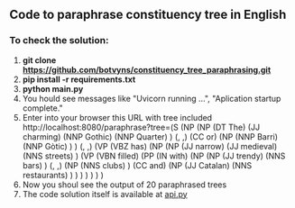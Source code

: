 ## Code to paraphrase constituency tree in English

### To check the solution:
1. **git clone https://github.com/botvyns/constituency_tree_paraphrasing.git**
2. **pip install -r requirements.txt**
3. **python main.py**
4. You hould see messages like "Uvicorn running ...", "Aplication startup complete."
5. Enter into your browser this URL with tree included
http://localhost:8080/paraphrase?tree=(S (NP (NP (DT The) (JJ charming) (NNP Gothic) (NNP Quarter) ) (, ,) (CC or) (NP (NNP Barri) (NNP Gòtic) ) ) (, ,) (VP (VBZ has) (NP (NP (JJ narrow) (JJ medieval) (NNS streets) ) (VP (VBN filled) (PP (IN with) (NP (NP (JJ trendy) (NNS bars) ) (, ,) (NP (NNS clubs) ) (CC and) (NP (JJ Catalan) (NNS restaurants) ) ) ) ) ) ) )
8. Now you shoul see the output of 20 paraphrased trees
9. The code solution itself is available at [api.py](https://github.com/botvyns/constituency_tree_paraphrasing/blob/master/app/api.py)

